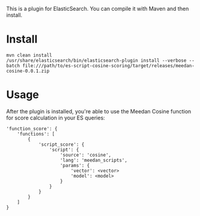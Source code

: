 This is a plugin for ElasticSearch. You can compile it with Maven and then install.

# Install

```
mvn clean install
/usr/share/elasticsearch/bin/elasticsearch-plugin install --verbose --batch file:///path/to/es-script-cosine-scoring/target/releases/meedan-cosine-0.0.1.zip
```

# Usage

After the plugin is installed, you're able to use the Meedan Cosine function for score calculation in your ES queries:

```
'function_score': {
    'functions': [
        {
            'script_score': {
                'script': {
                    'source': 'cosine',
                    'lang': 'meedan_scripts',
                    'params': {
                        'vector': <vector>
                        'model': <model>
                    }
                }
            }
        }
    ]
}
```
